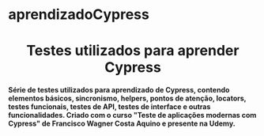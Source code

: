 # aprendizadoCypress

<h1 align="center"> Testes utilizados para aprender Cypress </h1>

<h4>Série de testes utilizados para aprendizado de Cypress, contendo elementos básicos, sincronismo, helpers, pontos de atenção, locators, testes funcionais, 
testes de API, testes de interface e outras funcionalidades. Criado com o curso "Teste de aplicações modernas com Cypress" de Francisco Wagner Costa Aquino e presente na Udemy. </h4>

